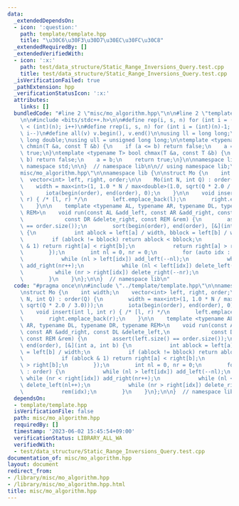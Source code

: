 ```yaml
---
data:
  _extendedDependsOn:
  - icon: ':question:'
    path: template/template.hpp
    title: "\u30C6\u30F3\u30D7\u30EC\u30FC\u30C8"
  _extendedRequiredBy: []
  _extendedVerifiedWith:
  - icon: ':x:'
    path: test/data_structure/Static_Range_Inversions_Query.test.cpp
    title: test/data_structure/Static_Range_Inversions_Query.test.cpp
  _isVerificationFailed: true
  _pathExtension: hpp
  _verificationStatusIcon: ':x:'
  attributes:
    links: []
  bundledCode: "#line 2 \"misc/mo_algorithm.hpp\"\n\n#line 2 \"template/template.hpp\"\
    \n\n#include <bits/stdc++.h>\n\n#define rep(i, s, n) for (int i = (int)(s); i\
    \ < (int)(n); i++)\n#define rrep(i, s, n) for (int i = (int)(n)-1; i >= (int)(s);\
    \ i--)\n#define all(v) v.begin(), v.end()\n\nusing ll = long long;\nusing ld =\
    \ long double;\nusing ull = unsigned long long;\n\ntemplate <typename T> bool\
    \ chmin(T &a, const T &b) {\n    if (a <= b) return false;\n    a = b;\n    return\
    \ true;\n}\ntemplate <typename T> bool chmax(T &a, const T &b) {\n    if (a >=\
    \ b) return false;\n    a = b;\n    return true;\n}\n\nnamespace lib {\n\nusing\
    \ namespace std;\n\n}  // namespace lib\n\n// using namespace lib;\n#line 4 \"\
    misc/mo_algorithm.hpp\"\n\nnamespace lib {\n\nstruct Mo {\n    int width;\n  \
    \  vector<int> left, right, order;\n\n    Mo(int N, int Q) : order(Q) {\n    \
    \    width = max<int>(1, 1.0 * N / max<double>(1.0, sqrt(Q * 2.0 / 3.0)));\n \
    \       iota(begin(order), end(order), 0);\n    }\n\n    void insert(int l, int\
    \ r) { /* [l, r) */\n        left.emplace_back(l);\n        right.emplace_back(r);\n\
    \    }\n\n    template <typename AL, typename AR, typename DL, typename DR, typename\
    \ REM>\n    void run(const AL &add_left, const AR &add_right, const DL &delete_left,\n\
    \             const DR &delete_right, const REM &rem) {\n        assert(left.size()\
    \ == order.size());\n        sort(begin(order), end(order), [&](int a, int b)\
    \ {\n            int ablock = left[a] / width, bblock = left[b] / width;\n   \
    \         if (ablock != bblock) return ablock < bblock;\n            if (ablock\
    \ & 1) return right[a] < right[b];\n            return right[a] > right[b];\n\
    \        });\n        int nl = 0, nr = 0;\n        for (auto idx : order) {\n\
    \            while (nl > left[idx]) add_left(--nl);\n            while (nr < right[idx])\
    \ add_right(nr++);\n            while (nl < left[idx]) delete_left(nl++);\n  \
    \          while (nr > right[idx]) delete_right(--nr);\n            rem(idx);\n\
    \        }\n    }\n};\n\n}  // namespace lib\n"
  code: "#pragma once\n\n#include \"../template/template.hpp\"\n\nnamespace lib {\n\
    \nstruct Mo {\n    int width;\n    vector<int> left, right, order;\n\n    Mo(int\
    \ N, int Q) : order(Q) {\n        width = max<int>(1, 1.0 * N / max<double>(1.0,\
    \ sqrt(Q * 2.0 / 3.0)));\n        iota(begin(order), end(order), 0);\n    }\n\n\
    \    void insert(int l, int r) { /* [l, r) */\n        left.emplace_back(l);\n\
    \        right.emplace_back(r);\n    }\n\n    template <typename AL, typename\
    \ AR, typename DL, typename DR, typename REM>\n    void run(const AL &add_left,\
    \ const AR &add_right, const DL &delete_left,\n             const DR &delete_right,\
    \ const REM &rem) {\n        assert(left.size() == order.size());\n        sort(begin(order),\
    \ end(order), [&](int a, int b) {\n            int ablock = left[a] / width, bblock\
    \ = left[b] / width;\n            if (ablock != bblock) return ablock < bblock;\n\
    \            if (ablock & 1) return right[a] < right[b];\n            return right[a]\
    \ > right[b];\n        });\n        int nl = 0, nr = 0;\n        for (auto idx\
    \ : order) {\n            while (nl > left[idx]) add_left(--nl);\n           \
    \ while (nr < right[idx]) add_right(nr++);\n            while (nl < left[idx])\
    \ delete_left(nl++);\n            while (nr > right[idx]) delete_right(--nr);\n\
    \            rem(idx);\n        }\n    }\n};\n\n}  // namespace lib"
  dependsOn:
  - template/template.hpp
  isVerificationFile: false
  path: misc/mo_algorithm.hpp
  requiredBy: []
  timestamp: '2023-06-02 15:45:54+09:00'
  verificationStatus: LIBRARY_ALL_WA
  verifiedWith:
  - test/data_structure/Static_Range_Inversions_Query.test.cpp
documentation_of: misc/mo_algorithm.hpp
layout: document
redirect_from:
- /library/misc/mo_algorithm.hpp
- /library/misc/mo_algorithm.hpp.html
title: misc/mo_algorithm.hpp
---
```

